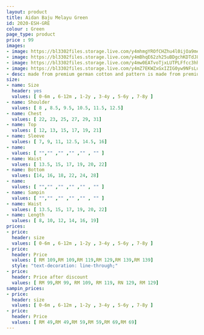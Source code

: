 ```yaml
---
layout: product
title: Aidan Baju Melayu Green
id: 2020-ESH-GRE
colour : Green
page_type: product
price : 99
images:
- image: https://bl3302files.storage.live.com/y4mhmgYROfCHZhu4l0ijOa9meoq-rXPa2EFgXcmBo_fNE0_pBtkIxnEK5UDg_mPGvF923tTqivUrSElJppB2nFwJM8UvqUPq4_ooBmcnVTcJG5S8WvSA0ZUKsLZCdGwccRO--HS_ozwidhcIKVKirAvQkZCbP0FtBczrWGikAzMslSHBbiyEnsuGs1bryxxOsn6?width=819&height=1024&cropmode=none
- image: https://bl3302files.storage.live.com/y4mBhqE62zh25uBDgchKDTdJ8vzHjv9DCw1DFEFRuH4BjbTxHBPSqSR7kIXmXGFboiyIG8vbBibwZOZN0AS_9pzqX-17Nw-Jz4AUpfkRRgi1BcklB0Y8tjxmHYlfk5SxdUZzDqNl3w_mmal0wwF6w28WRdvBIajuKf86MgzOXu9bbF_Y1aYlqB_9iEc_gc3Wea-?width=819&height=1024&cropmode=none
- image: https://bl3302files.storage.live.com/y4mw0EATvoTjxLUTPLFfcc3hhl9oCnVzCmrKAmdkCaDfucwqR7HTxzzfwbwpV99X70qWQl3W8cobqwFt81LbLnyhSzV2cjxCkJs2zq626vTBCPsp4oCjYurtSf6yDDO41LNlwEPKmFi7Bky-51okmvd1KFMo8cvI3BZmZF8yr8pwkivbu9tq44K8hKq_6aGNZoz?width=819&height=1024&cropmode=none
- image: https://bl3302files.storage.live.com/y4mZ7EKWZxGxIZIG0yw9NFsLu4AVecuu3_0-R9f_n94L0EiXSEZwJNkKh5GA2WO0AsWdhX_V_ShT8fq8UOn_l356TCtCI0ZdhNzytlGiRN16JooucwNXToPhS27TyBH6MsosXfL4yzne0PoW-wQ0p3TChe1_iyPlWlINE_xCQZ3X9ldPOZLZXN_J9GNk-Qya7Kg?width=819&height=1024&cropmode=none
- desc: made from premium german cotton and pattern is made from premium designer cotton
size:
- name: Size
  header: yes
  values: [ 0-6m , 6-12m , 1-2y , 3-4y , 5-6y , 7-8y ]
- name: Shoulder
  values: [ 8 , 8.5, 9.5, 10.5, 11.5, 12.5]
- name: Chest
  values: [ 22, 23, 25, 27, 29, 31]
- name: Top
  values: [ 12, 13, 15, 17, 19, 21]
- name: Sleeve
  values: [ 7, 9, 11, 12.5, 14.5, 16]
- name: 
  values: [ "","" ,"" ,"" ,"" , "" ]
- name: Waist
  values: [ 13.5, 15, 17, 19, 20, 22]
- name: Bottom
  values: [14, 16, 18, 22, 24, 28]
- name: 
  values: [ "","" ,"" ,"" ,"" , "" ]
- name: Sampin
  values: [ "","" ,"" ,"" ,"" , "" ]
- name: Waist
  values: [ 13.5, 15, 17, 19, 20, 22]
- name: Length
  values: [ 8, 10, 12, 14, 16, 19]
prices:
- price:
  header: size
  values: [ 0-6m , 6-12m , 1-2y , 3-4y , 5-6y , 7-8y ]
- price:
  header: Price
  values: [ RM 109,RM 109,RM 119,RM 129,RM 139,RM 139]
  style: "text-decoration: line-through;"
- price:
  header: Price after discount
  values: [ RM 99,RM 99, RM 109, RM 119, RN 129, RM 129]
sampin_prices:
- price:
  header: size
  values: [ 0-6m , 6-12m , 1-2y , 3-4y , 5-6y , 7-8y ]
- price:
  header: Price
  values: [ RM 49,RM 49,RM 59,RM 59,RM 69,RM 69]
---
```

